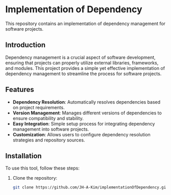 # Implementation of Dependency

This repository contains an implementation of dependency management for software projects.

## Introduction

Dependency management is a crucial aspect of software development, ensuring that projects can properly utilize external libraries, frameworks, and modules. This project provides a simple yet effective implementation of dependency management to streamline the process for software projects.

## Features

- **Dependency Resolution**: Automatically resolves dependencies based on project requirements.
- **Version Management**: Manages different versions of dependencies to ensure compatibility and stability.
- **Easy Integration**: Simple setup process for integrating dependency management into software projects.
- **Customization**: Allows users to configure dependency resolution strategies and repository sources.

## Installation

To use this tool, follow these steps:

1. Clone the repository:

   ```bash
   git clone https://github.com/JH-A-Kim/implementationOfDependency.git
